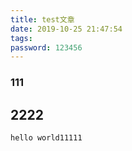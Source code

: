 ```yaml
---
title: test文章
date: 2019-10-25 21:47:54
tags:
password: 123456
---
```

### 111
## 2222
``hello world11111``